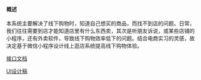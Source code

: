 #### 概述

本系统主要解决了线下购物时，知道自己想买的商品，而找不到店的问题。日常，我们往往需要到店才能知道店里有什么东西卖，其次是听朋友诉说，或某些店铺的小程序，还有外卖软件，导致线下购物效率低下的问题。结合电商实习的灵感，故决定基于微信小程序设计线上逛店系统提高线下购物体验。


[接口文档](https://apifox.com/apidoc/shared-8bf4e2a3-436e-4e6f-b63f-79b814d45b93)

[UI设计稿](https://js.design/f/-O0fJs?p=NjuH8Hiwv5)

